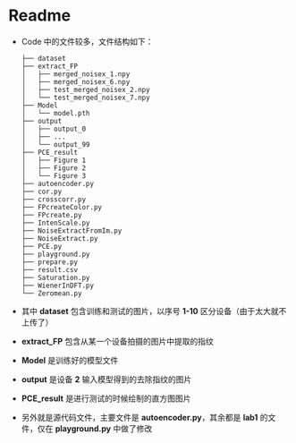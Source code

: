 # Readme

- Code 中的文件较多，文件结构如下：

  ```
  ├── dataset
  ├── extract_FP
  │   ├── merged_noisex_1.npy
  │   ├── merged_noisex_6.npy
  │   ├── test_merged_noisex_2.npy
  │   └── test_merged_noisex_7.npy
  ├── Model
  │   └── model.pth
  ├── output
  │   ├── output_0
  │   ├── ...
  │   └── output_99
  ├── PCE_result
  │   ├── Figure 1
  │   ├── Figure 2
  │   └── Figure 3
  ├── autoencoder.py
  ├── cor.py
  ├── crosscorr.py
  ├── FPcreateColor.py
  ├── FPcreate.py
  ├── IntenScale.py
  ├── NoiseExtractFromIm.py
  ├── NoiseExtract.py
  ├── PCE.py
  ├── playground.py
  ├── prepare.py
  ├── result.csv
  ├── Saturation.py
  ├── WienerInDFT.py
  └── Zeromean.py
  ```

- 其中 **dataset** 包含训练和测试的图片，以序号 **1-10** 区分设备（由于太大就不上传了）

- **extract_FP** 包含从某一个设备拍摄的图片中提取的指纹

- **Model** 是训练好的模型文件

- **output** 是设备 **2** 输入模型得到的去除指纹的图片

- **PCE_result** 是进行测试的时候绘制的直方图图片

- 另外就是源代码文件，主要文件是 **autoencoder.py**，其余都是 **lab1** 的文件，仅在 **playground.py** 中做了修改

